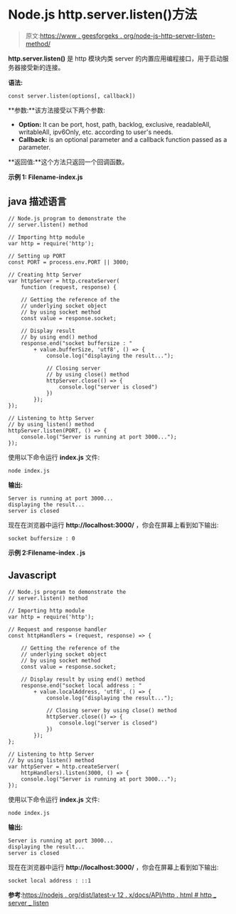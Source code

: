# Node.js http.server.listen()方法

> 原文:[https://www . geesforgeks . org/node-js-http-server-listen-method/](https://www.geeksforgeeks.org/node-js-http-server-listen-method/)

**http.server.listen()** 是 http 模块内类 server 的内置应用编程接口，用于启动服务器接受新的连接。

**语法:**

```
const server.listen(options[, callback])
```

**参数:**该方法接受以下两个参数:

*   **Option:** It can be port, host, path, backlog, exclusive, readableAll, writableAll, ipv6Only, etc. according to user's needs.
*   **Callback:** is an optional parameter and a callback function passed as a parameter.

**返回值:**这个方法只返回一个回调函数。

**示例 1: Filename-index.js**

## java 描述语言

```
// Node.js program to demonstrate the  
// server.listen() method

// Importing http module 
var http = require('http');

// Setting up PORT 
const PORT = process.env.PORT || 3000;

// Creating http Server 
var httpServer = http.createServer(
    function (request, response) {

    // Getting the reference of the
    // underlying socket object
    // by using socket method
    const value = response.socket;

    // Display result
    // by using end() method
    response.end("socket buffersize : " 
        + value.bufferSize, 'utf8', () => {
            console.log("displaying the result...");

            // Closing server 
            // by using close() method
            httpServer.close(() => {
                console.log("server is closed")
            })
        });
});

// Listening to http Server 
// by using listen() method
httpServer.listen(PORT, () => {
    console.log("Server is running at port 3000...");
});
```

使用以下命令运行 **index.js** 文件:

```
node index.js
```

**输出:**

```
Server is running at port 3000...
displaying the result...
server is closed
```

现在在浏览器中运行 **http://localhost:3000/** ，你会在屏幕上看到如下输出:

```
socket buffersize : 0
```

**示例 2:Filename-index . js**

## Javascript

```
// Node.js program to demonstrate the  
// server.listen() method

// Importing http module 
var http = require('http');

// Request and response handler 
const httpHandlers = (request, response) => {

    // Getting the reference of the
    // underlying socket object
    // by using socket method
    const value = response.socket;

    // Display result by using end() method
    response.end("socket local address : " 
        + value.localAddress, 'utf8', () => {
            console.log("displaying the result...");

            // Closing server by using close() method
            httpServer.close(() => {
                console.log("server is closed")
            })
        });
};

// Listening to http Server 
// by using listen() method
var httpServer = http.createServer(
    httpHandlers).listen(3000, () => {
    console.log("Server is running at port 3000...");
});
```

使用以下命令运行 **index.js** 文件:

```
node index.js
```

**输出:**

```
Server is running at port 3000...
displaying the result...
server is closed
```

现在在浏览器中运行 **http://localhost:3000/** ，你会在屏幕上看到如下输出:

```
socket local address : ::1
```

**参考**:[https://nodejs . org/dist/latest-v 12 . x/docs/API/http . html # http _ server _ listen](https://nodejs.org/dist/latest-v12.x/docs/api/http.html#http_server_listen)